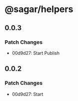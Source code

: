 # @sagar/helpers

## 0.0.3

### Patch Changes

- 00d9d27: Start Publish

## 0.0.2

### Patch Changes

- 00d9d27: Start
